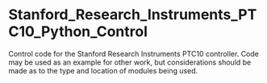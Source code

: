 # Stanford_Research_Instruments_PTC10_Python_Control
Control code for the Stanford Research Instruments PTC10 controller. Code may be used as an example for other work, but considerations should be made as to the type and location of modules being used.
